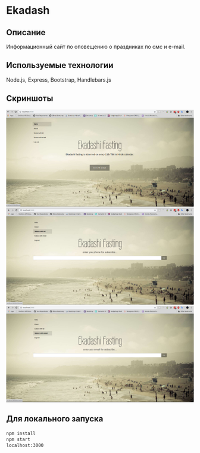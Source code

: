 # Ekadash
## Описание
Информационный сайт по оповещению о праздниках по смс и e-mail.
## Используемые технологии
Node.js, Express, Bootstrap, Handlebars.js
## Скриншоты
![screen1](https://github.com/filpoyma/ekadash/blob/master/scrshots/sshot.6.jpg)
![screen1](https://github.com/filpoyma/ekadash/blob/master/scrshots/sshot.7.jpg)
![screen1](https://github.com/filpoyma/ekadash/blob/master/scrshots/sshot.8.jpg)
## Для локального запуска
```
npm install
npm start
localhost:3000
```
